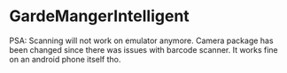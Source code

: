 # GardeMangerIntelligent

PSA: Scanning will not work on emulator anymore. Camera package has been changed since there was issues with barcode scanner. It works fine on an android phone itself tho. 

